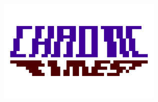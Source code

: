 <div align=center>
<img width= 480 height= 300 src="https://github.com/Times-of-Chaos/.github/blob/main/img/ct_origing-export.png?raw=true" alt="logo">
